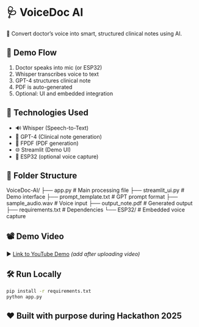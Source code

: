 
# 🩺 VoiceDoc AI

🎤 Convert doctor’s voice into smart, structured clinical notes using AI.

## 🚀 Demo Flow

1. Doctor speaks into mic (or ESP32)
2. Whisper transcribes voice to text
3. GPT-4 structures clinical note
4. PDF is auto-generated
5. Optional: UI and embedded integration

## 🧠 Technologies Used

- 🔊 Whisper (Speech-to-Text)
- 🧠 GPT-4 (Clinical note generation)
- 📄 FPDF (PDF generation)
- 🌐 Streamlit (Demo UI)
- 📡 ESP32 (optional voice capture)

## 📁 Folder Structure

VoiceDoc-AI/
├── app.py              # Main processing file
├── streamlit_ui.py     # Demo interface
├── prompt_template.txt # GPT prompt format
├── sample_audio.wav    # Voice input
├── output_note.pdf     # Generated output
├── requirements.txt    # Dependencies
└── ESP32/              # Embedded voice capture

## 📽️ Demo Video

▶️ [Link to YouTube Demo](#) *(add after uploading video)*

## 🛠️ Run Locally

```bash
pip install -r requirements.txt
python app.py
```

## ❤️ Built with purpose during Hackathon 2025
